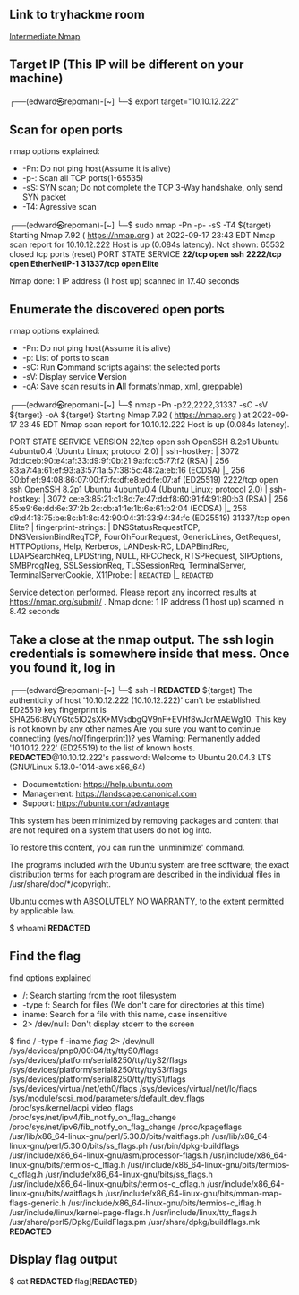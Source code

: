 ## Link to tryhackme room

[Intermediate Nmap](https://tryhackme.com/room/intermediatenmap)

## Target IP (This IP will be different on your machine)

┌──(edward㉿repoman)-[~]
└─$ export target="10.10.12.222"

## Scan for open ports

nmap options explained:

- -Pn: Do not ping host(Assume it is alive)
- -p-: Scan all TCP ports(1-65535)
- -sS: SYN scan; Do not complete the TCP 3-Way handshake, only send SYN packet
- -T4: Agressive scan

┌──(edward㉿repoman)-[~]
└─$ sudo nmap -Pn -p- -sS -T4 ${target}
Starting Nmap 7.92 ( https://nmap.org ) at 2022-09-17 23:43 EDT
Nmap scan report for 10.10.12.222
Host is up (0.084s latency).
Not shown: 65532 closed tcp ports (reset)
PORT      STATE SERVICE
**22/tcp    open  ssh**
**2222/tcp  open  EtherNetIP-1**
**31337/tcp open  Elite**

Nmap done: 1 IP address (1 host up) scanned in 17.40 seconds

## Enumerate the discovered open ports

nmap options explained:

- -Pn: Do not ping host(Assume it is alive)
- -p:  List of ports to scan
- -sC: Run **C**ommand scripts against the selected ports
- -sV: Display service **V**ersion
- -oA: Save scan results in **A**ll formats(nmap, xml, greppable)

┌──(edward㉿repoman)-[~]
└─$ nmap -Pn -p22,2222,31337 -sC -sV ${target} -oA ${target}
Starting Nmap 7.92 ( https://nmap.org ) at 2022-09-17 23:45 EDT
Nmap scan report for 10.10.12.222
Host is up (0.084s latency).

PORT      STATE SERVICE VERSION
22/tcp    open  ssh     OpenSSH 8.2p1 Ubuntu 4ubuntu0.4 (Ubuntu Linux; protocol 2.0)
| ssh-hostkey: 
|   3072 7d:dc:eb:90:e4:af:33:d9:9f:0b:21:9a:fc:d5:77:f2 (RSA)
|   256 83:a7:4a:61:ef:93:a3:57:1a:57:38:5c:48:2a:eb:16 (ECDSA)
|_  256 30:bf:ef:94:08:86:07:00:f7:fc:df:e8:ed:fe:07:af (ED25519)
2222/tcp  open  ssh     OpenSSH 8.2p1 Ubuntu 4ubuntu0.4 (Ubuntu Linux; protocol 2.0)
| ssh-hostkey: 
|   3072 ce:e3:85:21:c1:8d:7e:47:dd:f8:60:91:f4:91:80:b3 (RSA)
|   256 85:e9:6e:dd:6e:37:2b:2c:cb:a1:1e:1b:6e:61:b2:04 (ECDSA)
|_  256 d9:d4:18:75:be:8c:b1:8c:42:90:04:31:33:94:34:fc (ED25519)
31337/tcp open  Elite?
| fingerprint-strings: 
|   DNSStatusRequestTCP, DNSVersionBindReqTCP, FourOhFourRequest, GenericLines, GetRequest, HTTPOptions, Help, Kerberos, LANDesk-RC, LDAPBindReq, LDAPSearchReq, LPDString, NULL, RPCCheck, RTSPRequest, SIPOptions, SMBProgNeg, SSLSessionReq, TLSSessionReq, TerminalServer, TerminalServerCookie, X11Probe: 
|     `REDACTED`
|_    `REDACTED`

Service detection performed. Please report any incorrect results at https://nmap.org/submit/ .
Nmap done: 1 IP address (1 host up) scanned in 8.42 seconds


## Take a close at the nmap output.  The ssh login credentials is somewhere inside that mess. Once you found it, log in

┌──(edward㉿repoman)-[~]
└─$ ssh -l **REDACTED** ${target}
The authenticity of host '10.10.12.222 (10.10.12.222)' can't be established.
ED25519 key fingerprint is SHA256:8VuYGtc5lO2sXK+MVsdbgQV9nF+EVHf8wJcrMAEWg10.
This key is not known by any other names
Are you sure you want to continue connecting (yes/no/[fingerprint])? yes
Warning: Permanently added '10.10.12.222' (ED25519) to the list of known hosts.
**REDACTED**@10.10.12.222's password: 
Welcome to Ubuntu 20.04.3 LTS (GNU/Linux 5.13.0-1014-aws x86_64)

 * Documentation:  https://help.ubuntu.com
 * Management:     https://landscape.canonical.com
 * Support:        https://ubuntu.com/advantage

This system has been minimized by removing packages and content that are
not required on a system that users do not log into.

To restore this content, you can run the 'unminimize' command.

The programs included with the Ubuntu system are free software;
the exact distribution terms for each program are described in the
individual files in /usr/share/doc/*/copyright.

Ubuntu comes with ABSOLUTELY NO WARRANTY, to the extent permitted by
applicable law.

$ whoami
**REDACTED**


## Find the flag

find options explained

- /: Search starting from the root filesystem
- -type f: Search for files (We don't care for directories at this time)
- iname: Search for a file with this name, case insensitive
- 2> /dev/null: Don't display stderr to the screen

$ find / -type f -iname *flag* 2> /dev/null
/sys/devices/pnp0/00:04/tty/ttyS0/flags
/sys/devices/platform/serial8250/tty/ttyS2/flags
/sys/devices/platform/serial8250/tty/ttyS3/flags
/sys/devices/platform/serial8250/tty/ttyS1/flags
/sys/devices/virtual/net/eth0/flags
/sys/devices/virtual/net/lo/flags
/sys/module/scsi_mod/parameters/default_dev_flags
/proc/sys/kernel/acpi_video_flags
/proc/sys/net/ipv4/fib_notify_on_flag_change
/proc/sys/net/ipv6/fib_notify_on_flag_change
/proc/kpageflags
/usr/lib/x86_64-linux-gnu/perl/5.30.0/bits/waitflags.ph
/usr/lib/x86_64-linux-gnu/perl/5.30.0/bits/ss_flags.ph
/usr/bin/dpkg-buildflags
/usr/include/x86_64-linux-gnu/asm/processor-flags.h
/usr/include/x86_64-linux-gnu/bits/termios-c_lflag.h
/usr/include/x86_64-linux-gnu/bits/termios-c_oflag.h
/usr/include/x86_64-linux-gnu/bits/ss_flags.h
/usr/include/x86_64-linux-gnu/bits/termios-c_cflag.h
/usr/include/x86_64-linux-gnu/bits/waitflags.h
/usr/include/x86_64-linux-gnu/bits/mman-map-flags-generic.h
/usr/include/x86_64-linux-gnu/bits/termios-c_iflag.h
/usr/include/linux/kernel-page-flags.h
/usr/include/linux/tty_flags.h
/usr/share/perl5/Dpkg/BuildFlags.pm
/usr/share/dpkg/buildflags.mk
**REDACTED**

## Display flag output

$ cat **REDACTED**
flag{**REDACTED**}
